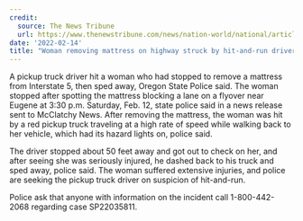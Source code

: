 ```yaml
---
credit:
  source: The News Tribune
  url: https://www.thenewstribune.com/news/nation-world/national/article258386403.html
date: '2022-02-14'
title: "Woman removing mattress on highway struck by hit-and-run driver, Oregon cops say"
---
```

A pickup truck driver hit a woman who had stopped to remove a mattress from Interstate 5, then sped away, Oregon State Police said. The woman stopped after spotting the mattress blocking a lane on a flyover near Eugene at 3:30 p.m. Saturday, Feb. 12, state police said in a news release sent to McClatchy News. After removing the mattress, the woman was hit by a red pickup truck traveling at a high rate of speed while walking back to her vehicle, which had its hazard lights on, police said.

The driver stopped about 50 feet away and got out to check on her, and after seeing she was seriously injured, he dashed back to his truck and sped away, police said. The woman suffered extensive injuries, and police are seeking the pickup truck driver on suspicion of hit-and-run.

Police ask that anyone with information on the incident call 1-800-442-2068 regarding case SP22035811.
